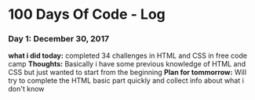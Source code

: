 # 100 Days Of Code - Log

### Day 1: December 30, 2017 
**what i did today:** completed 34 challenges in HTML and CSS in free code camp
**Thoughts:** Basically i have some previous knowledge of HTML and CSS but just wanted to start from the beginning
**Plan for tommorrow:** Will try to complete the HTML basic part quickly and collect info about what i don't know 

